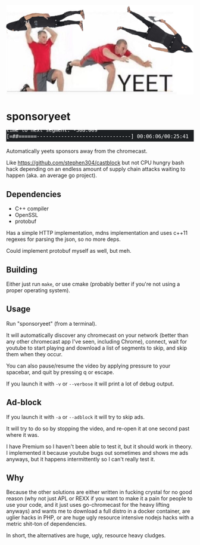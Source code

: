 ![logo](/yeet.png)

sponsoryeet
===========

![screenshot](/screenshot.png)

Automatically yeets sponsors away from the chromecast.

Like https://github.com/stephen304/castblock but not CPU hungry bash hack
depending on an endless amount of supply chain attacks waiting to happen (aka.
an average go project).


Dependencies
------------

 * C++ compiler
 * OpenSSL
 * protobuf

Has a simple HTTP implementation, mdns implementation and uses c++11 regexes
for parsing the json, so no more deps.

Could implement protobuf myself as well, but meh.


Building
--------

Either just run `make`, or use cmake (probably better if you're not using a
proper operating system).

Usage
-----

Run "sponsoryeet" (from a terminal).

It will automatically discover any chromecast on your network (better than any
other chromecast app I've seen, including Chrome), connect, wait for youtube to
start playing and download a list of segments to skip, and skip them when they
occur.

You can also pause/resume the video by applying pressure to your spacebar, and
quit by pressing q or escape.

If you launch it with `-v` or `--verbose` it will print a lot of debug output.


Ad-block
--------

If you launch it with `-a` or `--adblock` it will try to skip ads.

It will try to do so by stopping the video, and re-open it at one second past
where it was.

I have Premium so I haven't been able to test it, but it should work in theory.
I implemented it because youtube bugs out sometimes and shows me ads anyways,
but it happens intermittently so I can't really test it.

Why
---

Because the other solutions are either written in fucking crystal for no good
reason (why not just APL or REXX if you want to make it a pain for people to use
your code, and it just uses go-chromecast for the heavy lifting anyways) and
wants me to download a full distro in a docker container, are uglier hacks in
PHP, or are huge ugly resource intensive nodejs hacks with a metric shit-ton of
dependencies.

In short, the alternatives are huge, ugly, resource heavy cludges.
